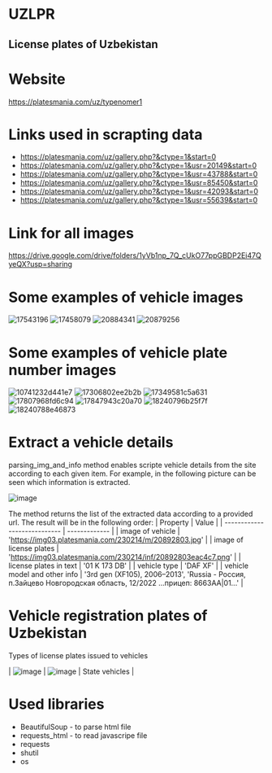# UZLPR

## License plates of Uzbekistan

# Website
https://platesmania.com/uz/typenomer1

# Links used in scrapting data
- https://platesmania.com/uz/gallery.php?&ctype=1&start=0
- https://platesmania.com/uz/gallery.php?&ctype=1&usr=20149&start=0
- https://platesmania.com/uz/gallery.php?&ctype=1&usr=43788&start=0
- https://platesmania.com/uz/gallery.php?&ctype=1&usr=85450&start=0
- https://platesmania.com/uz/gallery.php?&ctype=1&usr=42093&start=0
- https://platesmania.com/uz/gallery.php?&ctype=1&usr=55639&start=0

# Link for all images
https://drive.google.com/drive/folders/1yVb1np_7Q_cUkO77ppGBDP2Ei47QyeQX?usp=sharing

# Some examples of vehicle images
![17543196](https://user-images.githubusercontent.com/15974766/218662443-164f1567-9219-4cff-b17f-1a371d43e2a5.jpg)  ![17458079](https://user-images.githubusercontent.com/15974766/218662487-8aca5355-f7bd-4ef5-9bab-084e94a29c6e.jpg)
![20884341](https://user-images.githubusercontent.com/15974766/218662534-a19217db-95d8-4b95-bfc9-1e2c87da3d0d.jpg)  ![20879256](https://user-images.githubusercontent.com/15974766/218662572-50496311-8a65-436f-b711-c172fdf401e8.jpg) 

# Some examples of vehicle plate number images
![10741232d441e7](https://user-images.githubusercontent.com/15974766/218662675-7380488c-fb6d-4dc2-ab4b-6ca51b048e9a.png)  ![17306802ee2b2b](https://user-images.githubusercontent.com/15974766/218662693-7a807cb6-0fbb-4e1f-9e54-84e5d0b7eb01.png) 
![17349581c5a631](https://user-images.githubusercontent.com/15974766/218662732-2cf9cf18-dd2b-4084-a66d-674b1311c7c2.png)  ![17807968fd6c94](https://user-images.githubusercontent.com/15974766/218662760-7136baa2-6431-4007-9beb-001051a86895.png) 
![17847943c20a70](https://user-images.githubusercontent.com/15974766/218662839-9d6cb04c-4f1c-477c-aa30-fa5a26a03ccb.png)  ![18240796b25f7f](https://user-images.githubusercontent.com/15974766/218662872-f5dafd38-4321-43eb-ae85-bc7c03f27b24.png) ![18240788e46873](https://user-images.githubusercontent.com/15974766/218663464-f6858700-731c-47ff-a70e-f1c9f51e3027.png)

# Extract a vehicle details
parsing_img_and_info method enables scripte vehicle details from the site according to each given item. For example, in the following picture can be seen which information is extracted.

![image](https://user-images.githubusercontent.com/15974766/219029647-32d0e22e-b2b3-485d-816a-4ac86a945e97.png)

The method returns the list of the extracted data according to a provided url. The result will be in the following order:
| Property                     | Value |
| ---------------------------- | ------------- |
| image of vehicle             | 'https://img03.platesmania.com/230214/m/20892803.jpg'  |
| image of license plates      | 'https://img03.platesmania.com/230214/inf/20892803eac4c7.png' |
| license plates in text       | '01 K 173 DB' |
| vehicle type                 | 'DAF XF' |
| vehicle model and other info |  '3rd gen (XF105), 2006–2013', 'Russia - Россия, п.Зайцево Новгородская область, 12/2022 ...прицеп: 8663AA|01...' |

# Vehicle registration plates of Uzbekistan
Types of license plates issued to vehicles

| ![image](https://user-images.githubusercontent.com/15974766/219031572-00dffb71-300b-4d3e-84cb-69d789409c7b.png) | ![image](https://user-images.githubusercontent.com/15974766/219031651-20a67313-e126-4711-b2d5-2d3faabdec8d.png) | State vehicles |

# Used libraries
* BeautifulSoup - to parse html file
* requests_html - to read javascripe file
* requests
* shutil
* os


